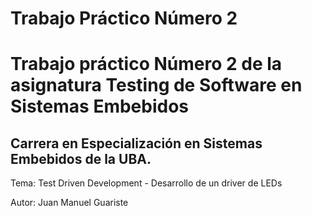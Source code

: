 # Trabajo Práctico Número 2

# Trabajo práctico Número 2 de la asignatura Testing de Software en Sistemas Embebidos
## Carrera en Especialización en Sistemas Embebidos de la UBA.

Tema: Test Driven Development - Desarrollo de un driver de LEDs

Autor: Juan Manuel Guariste
